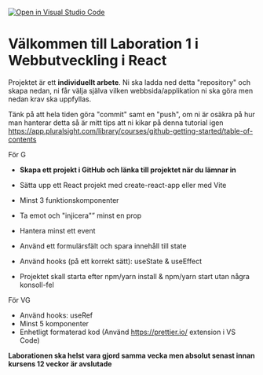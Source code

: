 [![Open in Visual Studio Code](https://classroom.github.com/assets/open-in-vscode-718a45dd9cf7e7f842a935f5ebbe5719a5e09af4491e668f4dbf3b35d5cca122.svg)](https://classroom.github.com/online_ide?assignment_repo_id=12770463&assignment_repo_type=AssignmentRepo)
# Välkommen till Laboration 1 i Webbutveckling i React

Projektet är ett **individuellt arbete**.
Ni ska ladda ned detta "repository" och skapa nedan, ni får välja själva vilken webbsida/applikation ni ska göra men nedan krav ska uppfyllas.

Tänk på att hela tiden göra "commit" samt en "push", om ni är osäkra på hur man hanterar detta så är mitt tips att ni kikar på denna tutorial igen https://app.pluralsight.com/library/courses/github-getting-started/table-of-contents


För G  

-   **Skapa ett projekt i GitHub och länka till projektet när du lämnar in**
    
-   Sätta upp ett React projekt med create-react-app eller med Vite
    
-   Minst 3 funktionskomponenter
    
-   Ta emot och "injicera"” minst en prop  
    
-   Hantera minst ett event  
    
-   Använd ett formulärsfält och spara innehåll till state
    
-   Använd hooks (på ett korrekt sätt): useState & useEffect
    
-   Projektet skall starta efter npm/yarn install & npm/yarn start utan några konsoll-fel
    

För VG

-   Använd hooks: useRef
-   Minst 5 komponenter
-   Enhetligt formaterad kod (Använd https://prettier.io/ extension i VS Code)

  **Laborationen ska helst vara gjord samma vecka men absolut senast innan kursens 12 veckor är avslutade**
